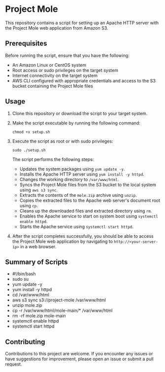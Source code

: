 # Project Mole

This repository contains a script for setting up an Apache HTTP server with the Project Mole web application from Amazon S3.

## Prerequisites

Before running the script, ensure that you have the following:

- An Amazon Linux or CentOS system
- Root access or sudo privileges on the target system
- Internet connectivity on the target system
- AWS CLI configured with appropriate credentials and access to the S3 bucket containing the Project Mole files

## Usage

1. Clone this repository or download the script to your target system.
2. Make the script executable by running the following command:

   ```shell
   chmod +x setup.sh
   ```

3. Execute the script as root or with sudo privileges:

   ```shell
   sudo ./setup.sh
   ```

   The script performs the following steps:

   - Updates the system packages using `yum update -y`.
   - Installs the Apache HTTP server using `yum install -y httpd`.
   - Changes the working directory to `/var/www/html`.
   - Syncs the Project Mole files from the S3 bucket to the local system using `aws s3 sync`.
   - Extracts the contents of the `mole.zip` archive using `unzip`.
   - Copies the extracted files to the Apache web server's document root using `cp`.
   - Cleans up the downloaded files and extracted directory using `rm`.
   - Enables the Apache service to start on system boot using `systemctl enable httpd`.
   - Starts the Apache service using `systemctl start httpd`.

4. After the script completes successfully, you should be able to access the Project Mole web application by navigating to `http://<your-server-ip>` in a web browser.

## Summary of Scripts

- #!/bin/bash
- sudo su
- yum update -y
- yum install -y httpd
- cd /var/www/html
- aws s3 sync s3://project-mole /var/www/html
- unzip mole.zip
- cp -r /var/www/html/mole-main/* /var/www/html
- rm -rf mole.zip mole-main
- systemctl enable httpd 
- systemctl start httpd

## Contributing

Contributions to this project are welcome. If you encounter any issues or have suggestions for improvement, please open an issue or submit a pull request.
